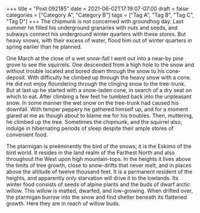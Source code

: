 +++
title = "Post 092185"
date = 2021-06-02T17:19:07-07:00
draft = false
categories = ["Category A", "Category B"]
tags = ["Tag A", "Tag B", "Tag C", "Tag D"]
+++
The chipmunk is not concerned with groundhog day. Last summer he filled his underground granaries with nuts and seeds, and subways connect his underground winter quarters with these stores. But heavy snows, with their excess of water, flood him out of winter quarters in spring earlier than he planned.

One March at the close of a wet snow-fall I went out into a near-by pine grove to see the squirrels. One descended from a high hole to the snow and without trouble located and bored down through the snow to his cone-deposit. With difficulty he climbed up through the heavy snow with a cone. He did not enjoy floundering through the clinging snow to the tree-trunk. But at last up he started with a snow-laden cone, in search of a dry seat on which to eat. After climbing a few feet he tumbled back into the unpleasant snow. In some manner the wet snow on the tree-trunk had caused his downfall. With temper peppery he gathered himself up, and for a moment glared at me as though about to blame me for his troubles. Then, muttering, he climbed up the tree. Sometimes the chipmunk, and the squirrel also, indulge in hibernating periods of sleep despite their ample stores of convenient food.

The ptarmigan is preëminently the bird of the snows; it is the Eskimo of the bird world. It resides in the land realm of the Farthest North and also throughout the West upon high mountain-tops. In the heights it lives above the limits of tree growth, close to snow-drifts that never melt, and in places above the altitude of twelve thousand feet. It is a permanent resident of the heights, and apparently only starvation will drive it to the lowlands. Its winter food consists of seeds of alpine plants and the buds of dwarf arctic willow. This willow is matted, dwarfed, and low-growing. When drifted over, the ptarmigan burrow into the snow and find shelter beneath its flattened growth. Here they are in reach of willow buds.
